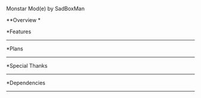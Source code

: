 Monstar Mod(e) by SadBoxMan

**Overview
*

*Features
***

*Plans
***

*Special Thanks
***

*Dependencies
***
